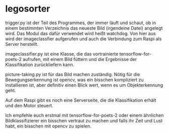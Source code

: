 # legosorter

trigger.py ist der Teil des Programmes, der immer läuft und schaut, ob in einem bestimmten Verzeichnis das neueste Bild (irgendeine Datei) angelegt wird. Das Modul das dafür verwendet wird heißt watchdog. Von hier aus wird der imageclassfier aufgerufen und auch die Verbindung zum Raspi als Server herstellt.

imageclassifier.py ist eine Klasse, die das vortrainierte tensorflow-for-poets-2 aufrufen, mit einem Bild füttern und die Ergebnisse der Klassifikation zurückliefern kann.

picture-taking.py ist für das Bild machen zuständig. Nötig für die Bewegungserkennung ist opencv, was ein bisschen kompliziert zu installieren ist, aber definitiv einen Blick wert, wenn es um Objekterkennung geht.

Auf dem Raspi gibt es noch eine Serverseite, die die Klassifikation erhält und den Motor steuert.


Ich empfehle euch erstmal mit tensorflow-for-poets-2 oder einem ähnlichen Bildklassifizierer ein bisschen vertraut zu machen und falls ihr Zeit und Lust habt, ein bisschen mit opencv zu spielen.

